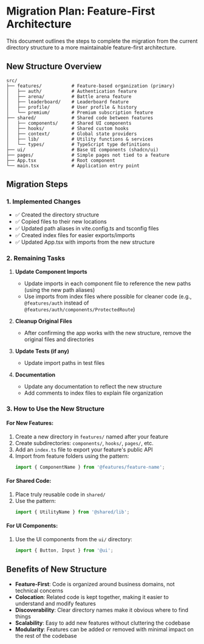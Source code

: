 # Migration Plan: Feature-First Architecture

This document outlines the steps to complete the migration from the current directory structure to a more maintainable feature-first architecture.

## New Structure Overview

```
src/
├── features/           # Feature-based organization (primary)
│   ├── auth/           # Authentication feature
│   ├── arena/          # Battle arena feature
│   ├── leaderboard/    # Leaderboard feature
│   ├── profile/        # User profile & history
│   └── premium/        # Premium subscription feature
├── shared/             # Shared code between features
│   ├── components/     # Shared UI components
│   ├── hooks/          # Shared custom hooks
│   ├── context/        # Global state providers
│   ├── lib/            # Utility functions & services
│   └── types/          # TypeScript type definitions
├── ui/                 # Base UI components (shadcn/ui)
├── pages/              # Simple pages not tied to a feature
├── App.tsx             # Root component
└── main.tsx            # Application entry point
```

## Migration Steps

### 1. Implemented Changes

- ✅ Created the directory structure
- ✅ Copied files to their new locations 
- ✅ Updated path aliases in vite.config.ts and tsconfig files
- ✅ Created index files for easier exports/imports
- ✅ Updated App.tsx with imports from the new structure

### 2. Remaining Tasks

1. **Update Component Imports**
   - Update imports in each component file to reference the new paths (using the new path aliases)
   - Use imports from index files where possible for cleaner code (e.g., `@features/auth` instead of `@features/auth/components/ProtectedRoute`)

2. **Cleanup Original Files**
   - After confirming the app works with the new structure, remove the original files and directories

3. **Update Tests (if any)**
   - Update import paths in test files 

4. **Documentation**
   - Update any documentation to reflect the new structure
   - Add comments to index files to explain file organization

### 3. How to Use the New Structure

#### For New Features:

1. Create a new directory in `features/` named after your feature
2. Create subdirectories: `components/`, `hooks/`, `pages/`, etc.
3. Add an `index.ts` file to export your feature's public API
4. Import from feature folders using the pattern:
   ```typescript
   import { ComponentName } from '@features/feature-name';
   ```

#### For Shared Code:

1. Place truly reusable code in `shared/` 
2. Use the pattern:
   ```typescript
   import { UtilityName } from '@shared/lib';
   ```

#### For UI Components:

1. Use the UI components from the `ui/` directory:
   ```typescript
   import { Button, Input } from '@ui';
   ```

## Benefits of New Structure

- **Feature-First**: Code is organized around business domains, not technical concerns
- **Colocation**: Related code is kept together, making it easier to understand and modify features
- **Discoverability**: Clear directory names make it obvious where to find things
- **Scalability**: Easy to add new features without cluttering the codebase
- **Modularity**: Features can be added or removed with minimal impact on the rest of the codebase 